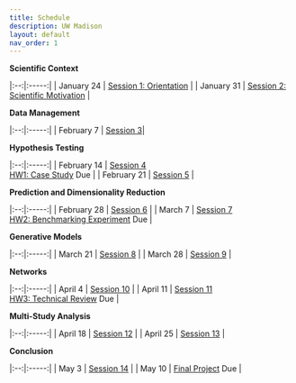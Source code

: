 ```yaml
---
title: Schedule
description: UW Madison
layout: default
nav_order: 1
---
```


**Scientific Context**

|:--:|:-----:|
| January 24 | [Session 1: Orientation]() |
| January 31 | [Session 2: Scientific Motivation]() |

**Data Management**

|:--:|:-----:|
| February 7 |  [Session 3]()|

**Hypothesis Testing**

|:--:|:-----:|
| February 14 | [Session 4]() <br/> [HW1: Case Study]() <span class="label label-due">Due</span> |
| February 21 | [Session 5]() |

**Prediction and Dimensionality Reduction**

|:--:|:-----:|
| February 28 | [Session 6]() |
| March 7 | [Session 7]() <br/> [HW2: Benchmarking Experiment]() <span class="label label-due">Due</span>  |

**Generative Models**

|:--:|:-----:|
| March 21  | [Session 8]() |
| March 28 | [Session 9]() |

**Networks**

|:--:|:-----:|
| April 4  | [Session 10]() |
| April 11 | [Session 11]() <br/> [HW3: Technical Review]() <span class="label label-due">Due</span> |

**Multi-Study Analysis**

|:--:|:-----:|
| April 18  | [Session 12]() |
| April 25 | [Session 13]() |

**Conclusion**

|:--:|:-----:|
| May 3 | [Session 14]() |
| May 10 | [Final Project]() <span class="label label-due">Due</span> |
